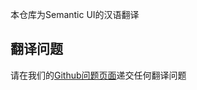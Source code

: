 本仓库为Semantic UI的汉语翻译

翻译问题
-------------------

请在我们的[Github问题页面](https://github.com/Semantic-Org/semantic-zh/issues)递交任何翻译问题
